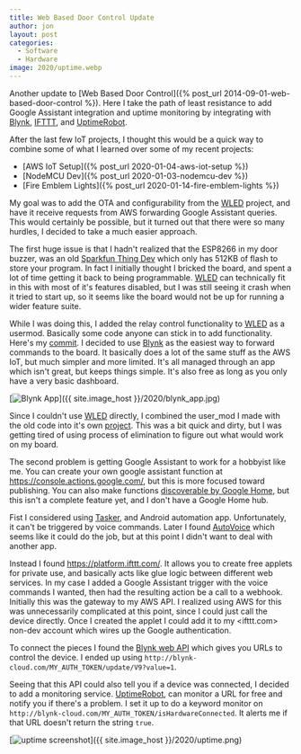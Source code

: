 ```yaml
---
title: Web Based Door Control Update
author: jon
layout: post
categories:
  - Software
  - Hardware
image: 2020/uptime.webp
---
```


Another update to [Web Based Door Control]({% post_url 2014-09-01-web-based-door-control %}). Here I take the path of least resistance to add Google Assistant integration and uptime monitoring by integrating with [Blynk](https://blynk.io/), [IFTTT](https://platform.ifttt.com/), and [UptimeRobot](https://uptimerobot.com/).

After the last few IoT projects, I thought this would be a quick way to combine some of what I learned over some of my recent projects:

* [AWS IoT Setup]({% post_url 2020-01-04-aws-iot-setup %})
* [NodeMCU Dev]({% post_url 2020-01-03-nodemcu-dev %})
* [Fire Emblem Lights]({% post_url 2020-01-14-fire-emblem-lights %})

My goal was to add the OTA and configurability from the [WLED](https://github.com/Aircoookie/WLED) project, and have it receive requests from AWS forwarding Google Assistant queries. This would certainly be possible, but it turned out that there were so many hurdles, I decided to take a much easier approach.

The first huge issue is that I hadn't realized that the ESP8266 in my door buzzer, was an old [Sparkfun Thing Dev](https://www.sparkfun.com/products/13711) which only has 512KB of flash to store your program. In fact I initially thought I bricked the board, and spent a lot of time getting it back to being programmable. [WLED](https://github.com/Aircoookie/WLED) can technically fit in this with most of it's features disabled, but I was still seeing it crash when it tried to start up, so it seems like the board would not be up for running a wider feature suite.

While I was doing this, I added the relay control functionality to [WLED](https://github.com/Aircoookie/WLED) as a usermod. Basically some code anyone can stick in to add functionality. Here's my [commit](https://github.com/Aircoookie/WLED/commit/0e82f2a02f49301ed21d2c07923596480258903f). I decided to use [Blynk](https://blynk.io/) as the easiest way to forward commands to the board. It basically does a lot of the same stuff as the AWS IoT, but much simpler and more limited. It's all managed through an app which isn't great, but keeps things simple. It's also free as long as you only have a very basic dashboard.

[<img class="aligncenter wp-image-373 size-medium" src="{{ site.image_host }}/2020/blynk_app.webp" alt="Blynk App">]({{ site.image_host }}/2020/blynk_app.jpg)

Since I couldn't use [WLED](https://github.com/Aircoookie/WLED) directly, I combined the user_mod I made with the old code into it's own [project](https://github.com/axlan/door-buzzer/). This was a bit quick and dirty, but I was getting tired of using process of elimination to figure out what would work on my board.

The second problem is getting Google Assistant to work for a hobbyist like me. You can create your own google assistant function at <https://console.actions.google.com/>, but this is more focused toward publishing. You can also make functions [discoverable by Google Home](https://developers.google.com/assistant/smarthome/concepts/local), but this isn't a complete feature yet, and I don't have a Google Home hub.

Fist I considered using [Tasker](https://play.google.com/store/apps/details?id=net.dinglisch.android.taskerm&hl=en_US), and Android automation app. Unfortunately, it can't be triggered by voice commands. Later I found [AutoVoice](https://play.google.com/store/apps/details?id=com.joaomgcd.autovoice&hl=en_US) which seems like it could do the job, but at this point I didn't want to deal with another app.

Instead I found <https://platform.ifttt.com/>. It allows you to create free applets for private use, and basically acts like glue logic between different web services. In my case I added a Google Assistant trigger with the voice commands I wanted, then had the resulting action be a call to a webhook. Initially this was the gateway to my AWS API. I realized using AWS for this was unnecessarily complicated at this point, since I could just call the device directly. Once I created the applet I could add it to my <ifttt.com> non-dev account which wires up the Google authentication.

To connect the pieces I found the [Blynk web API](https://blynkapi.docs.apiary.io/#reference/0/write-pin-value-via-put/write-pin-value-via-get?console=1) which gives you URLs to control the device. I ended up using `http://blynk-cloud.com/MY_AUTH_TOKEN/update/V9?value=1`.

Seeing that this API could also tell you if a device was connected, I decided to add a monitoring service. [UptimeRobot](https://uptimerobot.com/), can monitor a URL for free and notify you if there's a problem. I set it up to do a keyword monitor on `http://blynk-cloud.com/MY_AUTH_TOKEN/isHardwareConnected`. It alerts me if that URL doesn't return the string `true`.

[<img class="aligncenter wp-image-373 size-medium" src="{{ site.image_host }}/2020/uptime.webp" alt="uptime screenshot">]({{ site.image_host }}/2020/uptime.png)
